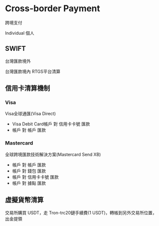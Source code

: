 # Cross-border Payment

跨境支付

Individual 個人

## SWIFT

台灣匯款境外

台灣匯款境內 RTGS平台清算

## 信用卡清算機制

### Visa

Visa全球通匯(Visa Direct)

- Visa Debit Card帳戶 對 信用卡卡號 匯款
- 帳戶 對 帳戶 匯款

### Mastercard

全球跨境匯款技術解決方案(Mastercard Send XB)

- 帳戶 對 帳戶 匯款
- 帳戶 對 錢包 匯款
- 帳戶 對 信用卡卡號 匯款
- 帳戶 對 據點 匯款

## 虛擬貨幣清算

交易所購買 USDT，走 Tron-trc20鏈手續費(1 USDT)，轉帳到另外交易所位置，出金提領